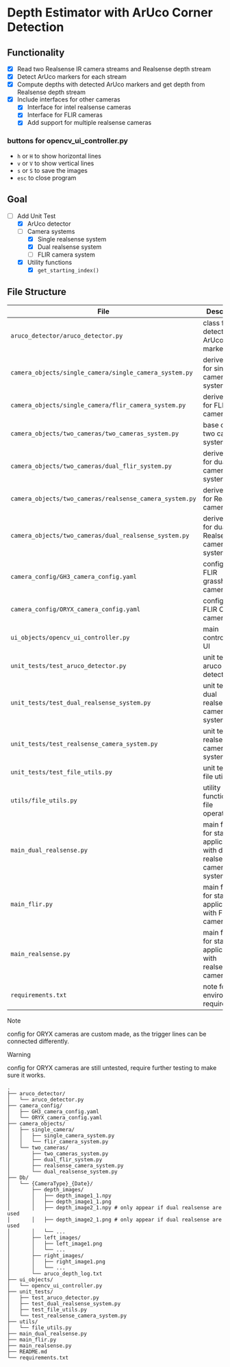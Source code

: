 # Depth Estimator with ArUco Corner Detection

## Functionality
- [x] Read two Realsense IR camera streams and Realsense depth stream
- [x] Detect ArUco markers for each stream
- [x] Compute depths with detected ArUco markers and get depth from Realsense depth stream
- [x] Include interfaces for other cameras
    - [x] Interface for intel realsense cameras
    - [x] Interface for FLIR cameras
    - [x] Add support for multiple realsense cameras

### buttons for opencv_ui_controller.py

- `h` or `H` to show horizontal lines
- `v` or `V` to show vertical lines
- `s` or `S` to save the images
- `esc` to close program

## Goal

- [ ] Add Unit Test
    - [x] ArUco detector
    - [ ] Camera systems
        - [x] Single realsense system
        - [x] Dual realsense system
        - [ ] FLIR camera system
    - [x] Utility functions
        - [x] `get_starting_index()`

## File Structure

| File | Description |
| --- | --- |
| `aruco_detector/aruco_detector.py` | class for detecting ArUco markers |
| `camera_objects/single_camera/single_camera_system.py` | derived class for single camera systems |
| `camera_objects/single_camera/flir_camera_system.py` | derived class for FLIR cameras |
| `camera_objects/two_cameras/two_cameras_system.py` | base class for two camera systems |
| `camera_objects/two_cameras/dual_flir_system.py` | derived class for dual FLIR camera systems |
| `camera_objects/two_cameras/realsense_camera_system.py` | derived class for Realsense cameras |
| `camera_objects/two_cameras/dual_realsense_system.py` | derived class for dual Realsense camera systems |
| `camera_config/GH3_camera_config.yaml` | config file for FLIR grasshopper3 cameras |
| `camera_config/ORYX_camera_config.yaml` | config file for FLIR ORYX cameras |
| `ui_objects/opencv_ui_controller.py` | main controller for UI |
| `unit_tests/test_aruco_detector.py` | unit test for aruco detector |
| `unit_tests/test_dual_realsense_system.py` | unit test for dual realsense camera system |
| `unit_tests/test_realsense_camera_system.py` | unit test for realsense camera system |
| `unit_tests/test_file_utils.py` | unit test for file utilities |
| `utils/file_utils.py` | utility functions for file operations |
| `main_dual_realsense.py` | main function for starting application with dual realsense camera system |
| `main_flir.py` | main function for starting application with FLIR cameras |
| `main_realsense.py` | main function for starting application with realsense camera |
| `requirements.txt` | note for environment requirements |

> [!NOTE]
> config for ORYX cameras are custom made, as the trigger lines can be connected differently.

> [!WARNING]
> config for ORYX cameras are still untested, require further testing to make sure it works.

```
.
├── aruco_detector/
│   └── aruco_detector.py
├── camera_config/
│   ├── GH3_camera_config.yaml
│   └── ORYX_camera_config.yaml
├── camera_objects/
│   ├── single_camera/
│   │   ├── single_camera_system.py
│   │   └── flir_camera_system.py
│   └── two_cameras/
│       ├── two_cameras_system.py
│       ├── dual_flir_system.py
│       ├── realsense_camera_system.py
│       └── dual_realsense_system.py
├── Db/
│   └── {CameraType}_{Date}/
│       ├── depth_images/
│       │   ├── depth_image1_1.npy
│       │   ├── depth_image1_1.png
│       │   ├── depth_image2_1.npy # only appear if dual realsense are used
│       │   ├── depth_image2_1.png # only appear if dual realsense are used
│       │   └── ...
│       ├── left_images/
│       │   ├── left_image1.png
│       │   └── ...
│       ├── right_images/
│       │   ├── right_image1.png
│       │   └── ...
│       └── aruco_depth_log.txt
├── ui_objects/
│   └── opencv_ui_controller.py
├── unit_tests/
│   ├── test_aruco_detector.py
│   ├── test_dual_realsense_system.py
│   ├── test_file_utils.py
│   └── test_realsense_camera_system.py
├── utils/
│   └── file_utils.py
├── main_dual_realsense.py
├── main_flir.py
├── main_realsense.py
├── README.md
└── requirements.txt
```
